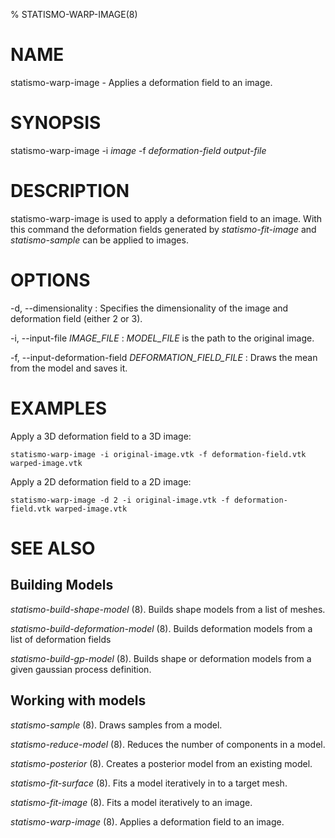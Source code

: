 % STATISMO-WARP-IMAGE(8)

# NAME

statismo-warp-image - Applies a deformation field to an image.


# SYNOPSIS

statismo-warp-image -i *image* -f *deformation-field* *output-file*


# DESCRIPTION

statismo-warp-image is used to apply a deformation field to an image. With this command the deformation fields generated by *statismo-fit-image* and *statismo-sample* can be applied to images.


# OPTIONS

-d, \--dimensionality 
:	Specifies the dimensionality of the image and deformation field (either 2 or 3).

-i, \--input-file *IMAGE_FILE*
:	*MODEL_FILE* is the path to the original image.

-f, \--input-deformation-field *DEFORMATION_FIELD_FILE*
:	Draws the mean from the model and saves it.


# EXAMPLES

Apply a 3D deformation field to a 3D image:

    statismo-warp-image -i original-image.vtk -f deformation-field.vtk warped-image.vtk

Apply a 2D deformation field to a 2D image:

    statismo-warp-image -d 2 -i original-image.vtk -f deformation-field.vtk warped-image.vtk


# SEE ALSO

## Building Models
*statismo-build-shape-model* (8).
Builds shape models from a list of meshes.

*statismo-build-deformation-model* (8).
Builds deformation models from a list of deformation fields

*statismo-build-gp-model* (8).
Builds shape or deformation models from a given gaussian process definition.

## Working with models

*statismo-sample* (8).
Draws samples from a model.

*statismo-reduce-model* (8).
Reduces the number of components in a model.

*statismo-posterior* (8).
Creates a posterior model from an existing model.

*statismo-fit-surface* (8).
Fits a model iteratively in to a target mesh.

*statismo-fit-image* (8).
Fits a model iteratively to an image.

*statismo-warp-image* (8).
Applies a deformation field to an image.
